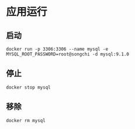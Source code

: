 # 应用运行

## 启动

```shell
docker run -p 3306:3306 --name mysql -e MYSQL_ROOT_PASSWORD=root@songchi -d mysql:9.1.0
```

## 停止

```shell
docker stop mysql 
```

## 移除

```shell
docker rm mysql 
```
